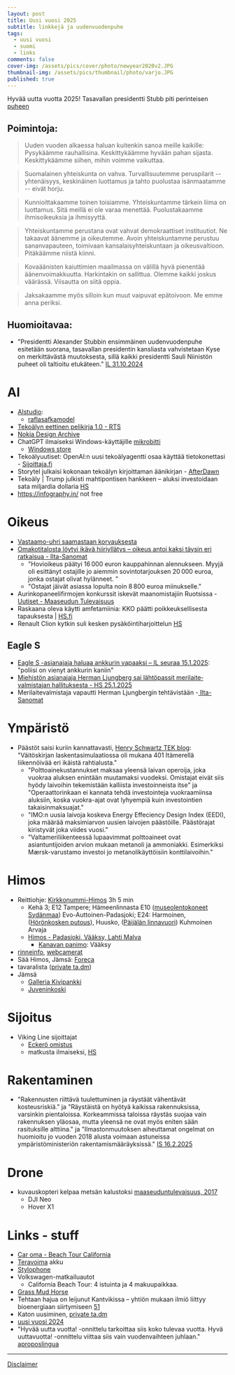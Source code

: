 ```yaml
---
layout: post
title: Uusi vuosi 2025
subtitle: linkkejä ja uudenvuodenpuhe
tags:
  - uusi vuosi
  - suomi
  - links
comments: false
cover-img: /assets/pics/cover/photo/newyear2020v2.JPG
thumbnail-img: /assets/pics/thumbnail/photo/varjo.JPG
published: true
---
```


Hyvää uutta vuotta 2025! Tasavallan presidentti Stubb piti perinteisen [puheen](https://www.presidentti.fi/tasavallan-presidentti-alexander-stubbin-uudenvuodenpuhe-1-1-2025/) 

## Poimintoja:

> Uuden vuoden alkaessa haluan kuitenkin sanoa meille kaikille: Pysykäämme rauhallisina. Keskittykäämme hyvään pahan sijasta. Keskittykäämme siihen, mihin voimme vaikuttaa.

> Suomalainen yhteiskunta on vahva. Turvallisuutemme peruspilarit -- yhtenäisyys, keskinäinen luottamus ja tahto puolustaa isänmaatamme -- eivät horju.

> Kunnioittakaamme toinen toisiamme. Yhteiskuntamme tärkein liima on luottamus. Sitä meillä ei ole varaa menettää. Puolustakaamme ihmisoikeuksia ja ihmisyyttä.

> Yhteiskuntamme perustana ovat vahvat demokraattiset instituutiot. Ne takaavat äänemme ja oikeutemme. Avoin yhteiskuntamme perustuu sananvapauteen, toimivaan kansalaisyhteiskuntaan ja oikeusvaltioon. Pitäkäämme niistä kiinni.

> Kovaäänisten kaiuttimien maailmassa on välillä hyvä pienentää äänenvoimakkuutta. Harkintakin on sallittua. Olemme kaikki joskus väärässä. Viisautta on siitä oppia.

> Jaksakaamme myös silloin kun muut vaipuvat epätoivoon. Me emme anna periksi.

## Huomioitavaa:

- "Presidentti Alexander Stubbin ensimmäinen uudenvuodenpuhe esitetään suorana, tasavallan presidentin kansliasta vahvistetaan Kyse on merkittävästä muutoksesta, sillä kaikki presidentti Sauli Niinistön puheet oli taltioitu etukäteen." [IL 31.10.2024](https://www.iltalehti.fi/politiikka/a/bd279fea-0af4-464d-a469-b491d6dc1e6b)

<!-- 

talonendm.github.io.git

git add .
git commit -m "some changes"
git push git@github-talonendm:talonendm/talonendm.github.io.git

-->

# AI

- [AIstudio](https://aistudio.google.com/):
  - [raflasafkamodel](https://aistudio.google.com/tunedModels/)
- [Tekoälyn eettinen pelikirja 1.0 - RTS](https://www.rts.fi/verkkojulkaisut/tekoalyn-pelikirja/)
- [Nokia Design Archive](https://nokiadesignarchive.aalto.fi/)
- ChatGPT ilmaiseksi Windows-käyttäjille [mikrobitti](https://www.mikrobitti.fi/uutiset/chatgpt-ilmaiseksi-windows-kayttajille/db7dcf6d-3254-4ac3-bbfb-2b7749a099fb)
  - [Windows store](https://apps.microsoft.com/detail/9NT1R1C2HH7J?hl=neutral&gl=FI&ocid=pdpshare)
- Tekoälyuutiset: OpenAI:n uusi tekoälyagentti osaa käyttää tietokonettasi - [Sijoittaja.fi](https://www.sijoittaja.fi/428389/tekoalyuutiset-openain-uusi-tekoalyagentti-osaa-kayttaa-tietokonettasi/)
- Storytel julkaisi kokonaan tekoälyn kirjoittaman äänikirjan - [AfterDawn](https://dawn.fi/uutiset/2025/01/23/storytel-tekoaly-kirja-new-horizon)
- Tekoäly | Trump julkisti mahtipontisen hankkeen – aluksi investoidaan sata miljardia dollaria [HS](https://www.hs.fi/talous/art-2000010981352.html)
- https://infography.in/ not free

# Oikeus

- [Vastaamo-uhri saamastaan korvauksesta](https://www.hs.fi/suomi/art-2000010986743.html)
- [Omakotitalosta löytyi ikävä hiiriyllätys – oikeus antoi kaksi täysin eri ratkaisua - Ilta-Sanomat](https://www.is.fi/taloussanomat/art-2000010981696.html)
  - "Hovioikeus päätyi 16 000 euron kauppahinnan alennukseen. Myyjä oli esittänyt ostajille jo aiemmin sovintotarjouksen 20 000 euroa, jonka ostajat olivat hylänneet. "
  - "Ostajat jäivät asiassa lopulta noin 8 800 euroa miinukselle."
- Aurinkopaneelifirmojen konkurssit iskevät maanomistajiin Ruotsissa - [Uutiset - Maaseudun Tulevaisuus](https://www.maaseuduntulevaisuus.fi/uutiset/bb15e979-d4fb-419a-9e44-9efdde836641)
- Raskaana oleva käytti amfetamiinia: KKO päätti poikkeuksellisesta tapauksesta | [HS.fi](https://www.hs.fi/suomi/art-2000010986307.html)
- Renault Clion kytkin suli kesken pysäköintiharjoittelun [HS](https://www.hs.fi/talous/art-2000010912271.html)


## Eagle S

- [Eagle S -asianajaja haluaa ankkurin vapaaksi – IL seuraa 15.1.2025](https://www.iltalehti.fi/kotimaa/a/49288a00-da15-4941-84b3-5a0b90a00b84): "poliisi on vienyt ankkurin kaniin"
- [Miehistön asian­ajaja Herman Ljungberg sai lähtö­passit meri­laite­valmistajan hallituksesta - HS 25.1.2025](https://www.hs.fi/pkseutu/art-2000010988577.html)
- Merilaitevalmistaja vapautti Herman Ljungbergin tehtävistään -[ Ilta-Sanomat](https://www.is.fi/kotimaa/art-2000010986866.html)


# Ympäristö

- Päästöt saisi kuriin kannattavasti, [Henry Schwartz TEK blog](https://www.tek.fi/fi/uutiset-blogit/paastot-saisi-kuriin-kannattavasti): "Väitöskirjan laskentasimulaatiossa oli mukana 401 Itämerellä liikennöivää eri ikäistä rahtialusta." 
  - "Polttoainekustannukset maksaa yleensä laivan operoija, joka vuokraa aluksen enintään muutamaksi vuodeksi. Omistajat eivät siis hyödy laivoihin tekemistään kalliista investoinneista itse" ja "Operaattorinkaan ei kannata tehdä investointeja vuokraamiinsa aluksiin, koska vuokra-ajat ovat lyhyempiä kuin investointien takaisinmaksuajat."
  - "IMO:n uusia laivoja koskeva Energy Effeciency Design Index (EEDI), joka määrää maksimiarvon uusien laivojen päästöille. Päästörajat kiristyvät joka viides vuosi."
  - "Valtameriliikenteessä lupaavimmat polttoaineet ovat asiantuntijoiden arvion mukaan metanoli ja ammoniakki. Esimerkiksi Mærsk-varustamo investoi jo metanolikäyttöisiin konttilaivoihin."

# Himos

- Reittiohje: [Kirkkonummi-Himos](https://maps.app.goo.gl/bJDW1KujVYxxcZko7) 3h 5 min
  - Kehä 3; E12 Tampere; Hämeenlinnasta E10 ([museolentokoneet Sydänmaa](https://maps.app.goo.gl/vSqbGVRd6oEw5eNb6))  Evo-Auttoinen-Padasjoki; E24: Harmoinen, ([Hörönkosken putous](https://maps.app.goo.gl/RhmFGDjDFtSPf1Ba9)), Huusko, ([Päijälän linnavuori](https://maps.app.goo.gl/2aFd8cLHZmz3iWaG8)) Kuhmoinen Arvaja
  - [Himos - Padasjoki, Vääksy, Lahti Malva](https://maps.app.goo.gl/EFt43zMU5XAKxYTGA)
    - [Kanavan panimo](https://kanavanpanimo.fi/): Vääksy
- [rinneinfo](https://himos.fi/laskettelu/rinneinfo/), [webcamerat](https://himos.fi/laskettelu/web-kamerat/)
- Sää Himos, Jämsä: [Foreca](https://www.foreca.fi/Finland/Jamsa/Himos)
- tavaralista ([private ta.dm](https://docs.google.com/spreadsheets/d/19BkGyPCeYUFju6qmrPmDd3s-zcD2MNX5jRguvoorb1c/edit?usp=sharing))
- Jämsä
  - [Galleria Kivipankki](https://maps.app.goo.gl/PjEPUGBZoTNXwJbt6)
  - [Juveninkoski](https://maps.app.goo.gl/Lk7iiuzYQ4jtzEUL8)

# Sijoitus

- Viking Line sijoittajat
  - [Eckerö omistus](https://www.hs.fi/talous/art-2000009212154.html)
  - matkusta ilmaiseksi, [HS](https://www.hs.fi/talous/art-2000010987473.html)

# Rakentaminen

- "Rakennusten riittävä tuulettuminen ja räystäät vähentävät kosteusriskiä." ja "Räystäistä on hyötyä kaikissa rakennuksissa, varsinkin pientaloissa. Korkeammissa taloissa räystäs suojaa vain rakennuksen yläosaa, mutta yleensä ne ovat myös eniten sään rasituksille alttiina." ja "Ilmastonmuutoksen aiheuttamat ongelmat on huomioitu jo vuoden 2018 alusta voimaan astuneissa ympäristöministeriön rakentamismääräyksissä." [IS 16.2.2025](https://www.is.fi/taloussanomat/art-2000011028985.html)

# Drone

- kuvauskopteri kelpaa metsän kalustoksi [maaseuduntulevaisuus, 2017](https://www.maaseuduntulevaisuus.fi/metsa/37553e7b-3c12-570c-bc2d-7aac0faa2a36)
  - DJI Neo
  - Hover X1

# Links - stuff

- [Car oma - Beach Tour California](https://talonendm.github.io/2022-02-19-car/)
- [Teravoima](https://www.teravoima.fi/) akku
- [Stylophone](https://stylophone.com/tabs/)
- Volkswagen-matkailuautot
  - California Beach Tour: 4 istuinta ja 4 makuupaikkaa.
- [Grass Mud Horse](https://r.search.yahoo.com/_ylt=AwrLA3oMw7FnBAIAlRMcBopQ;_ylu=Y29sbwNpcjIEcG9zAzEEdnRpZAMEc2VjA3Ny/RV=2/RE=1740912652/RO=10/RU=https%3a%2f%2fen.wikipedia.org%2fwiki%2fGrass_Mud_Horse/RK=2/RS=_nadjmDlexfC8_3bk9Lo57S58VM-)
- Tehtaan hajua on leijunut Kantvikissa – yhtiön mukaan ilmiö liittyy bioenergiaan siirtymiseen [51](https://www.viisykkonen.fi/uutiset/tehtaan-hajua-leijunut-kantvikissa-%E2%80%93-yhti%C3%B6n-mukaan-ilmi%C3%B6-liittyy-bioenergiaan-siirtymiseen)
- Katon uusiminen, [private ta.dm](https://docs.google.com/document/d/1EN2obLOk5AOJNwBRC3Rg9-YRZTRnKtCAMNnZPkgqens/edit?usp=sharing)
- [uusi vuosi 2024](https://talonendm.github.io/2024-01-01-uusi-vuosi/)
- "Hyvää uutta vuotta! -onnittelu tarkoittaa siis koko tulevaa vuotta. Hyvä uuttavuotta! -onnittelu viittaa siis vain vuodenvaihteen juhlaan." [aproposlingua](https://aproposlingua.fi/admin/)


---

[Disclaimer](https://talonendm.github.io/disclaimer)

